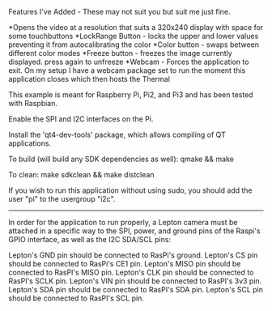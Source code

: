 Features I've Added - These may not suit you but suit me just fine.

*Opens the video at a resolution that suits a 320x240 display with space for some touchbuttons
*LockRange Button - locks the upper and lower values preventing it from autocalibrating the color
*Color button - swaps between different color modes
*Freeze button - freezes the image currently displayed.  press again to unfreeze
*Webcam - Forces the application to exit.  On my setup I have a webcam package set to run the moment this application closes which then hosts the Thermal



This example is meant for Raspberry Pi, Pi2, and Pi3 and has been tested with Raspbian.

Enable the SPI and I2C interfaces on the Pi.

Install the 'qt4-dev-tools' package, which allows compiling of QT applications.

To build (will build any SDK dependencies as well):
qmake && make

To clean:
make sdkclean && make distclean

If you wish to run this application without using sudo, you should add the user "pi" to the usergroup "i2c".

----

In order for the application to run properly, a Lepton camera must be attached in a specific way to the SPI, power, and ground pins of the Raspi's GPIO interface, as well as the I2C SDA/SCL pins:

Lepton's GND pin should be connected to RasPi's ground.
Lepton's CS pin should be connected to RasPi's CE1 pin.
Lepton's MISO pin should be connected to RasPI's MISO pin.
Lepton's CLK pin should be connected to RasPI's SCLK pin.
Lepton's VIN pin should be connected to RasPI's 3v3 pin.
Lepton's SDA pin should be connected to RasPI's SDA pin.
Lepton's SCL pin should be connected to RasPI's SCL pin.

